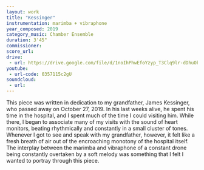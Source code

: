 ```yaml
---
layout: work
title: "Kessinger"
instrumentation: marimba + vibraphone
year_composed: 2019
category_music: Chamber Ensemble
duration: 3'45"
commissioner:
score_url:
drive:
 - url: https://drive.google.com/file/d/1noIhPhwEfoYzyp_T3Clq9lr-dDhuOkNM/preview
youtube:
 - url-code: 0357115c2gU
soundcloud: 
 - url: 
---
```


This piece was written in dedication to my grandfather, James Kessinger, who passed away on October 27, 2019. In his last weeks alive, he spent his time in the hospital, and I spent much of the time I could visiting him. While there, I began to associate many of my visits with the sound of heart monitors, beating rhythmically and constantly in a small cluster of tones. Whenever I got to see and speak with my grandfather, however, it felt like a fresh breath of air out of the encroaching monotony of the hospital itself. The interplay between the marimba and vibraphone of a constant drone being constantly overtaken by a soft melody was something that I felt I wanted to portray through this piece.